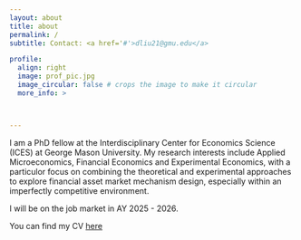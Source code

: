 ```yaml
---
layout: about
title: about
permalink: /
subtitle: Contact: <a href='#'>dliu21@gmu.edu</a>

profile:
  align: right
  image: prof_pic.jpg
  image_circular: false # crops the image to make it circular
  more_info: >



---
```


I am a PhD fellow at the Interdisciplinary Center for Economics Science (ICES) at George Mason University. My research interests include Applied Microeconomics, Financial Economics and Experimental Economics, with a particulor focus on combining the theoretical and experimental approaches to explore financial asset market mechanism design, especially within an imperfectly competitive environment.

I will be on the job market in AY 2025 - 2026.

You can find my CV [here](https://duan-liu.github.io/assets/pdf/Duan_CV.pdf)
